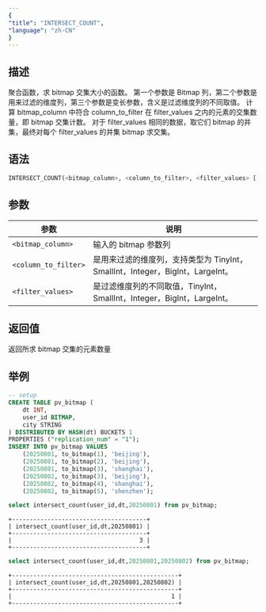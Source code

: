 ```yaml
---
{
"title": "INTERSECT_COUNT",
"language": "zh-CN"
}
---
```


## 描述

聚合函数，求 bitmap 交集大小的函数。
第一个参数是 Bitmap 列，第二个参数是用来过滤的维度列，第三个参数是变长参数，含义是过滤维度列的不同取值。
计算 bitmap_column 中符合 column_to_filter 在 filter_values 之内的元素的交集数量，即 bitmap 交集计数。
对于 filter_values 相同的数据，取它们 bitmap 的并集，最终对每个 filter_values 的并集 bitmap 求交集。

## 语法

```sql
INTERSECT_COUNT(<bitmap_column>, <column_to_filter>, <filter_values> [, ...])
```

## 参数

| 参数 | 说明 |
| -- | -- |
| `<bitmap_column>` | 输入的 bitmap 参数列 |
| `<column_to_filter>` | 是用来过滤的维度列，支持类型为 TinyInt，SmallInt，Integer，BigInt，LargeInt。 |
| `<filter_values>` | 是过滤维度列的不同取值，TinyInt，SmallInt，Integer，BigInt，LargeInt。 |

## 返回值

返回所求 bitmap 交集的元素数量

## 举例

```sql
-- setup
CREATE TABLE pv_bitmap (
	dt INT,
	user_id BITMAP,
	city STRING
) DISTRIBUTED BY HASH(dt) BUCKETS 1
PROPERTIES ("replication_num" = "1");
INSERT INTO pv_bitmap VALUES
	(20250801, to_bitmap(1), 'beijing'),
	(20250801, to_bitmap(2), 'beijing'),
	(20250801, to_bitmap(3), 'shanghai'),
	(20250802, to_bitmap(3), 'beijing'),
	(20250802, to_bitmap(4), 'shanghai'),
	(20250802, to_bitmap(5), 'shenzhen');
```

```sql
select intersect_count(user_id,dt,20250801) from pv_bitmap;
```

```text
+--------------------------------------+
| intersect_count(user_id,dt,20250801) |
+--------------------------------------+
|                                    3 |
+--------------------------------------+
```

```sql
select intersect_count(user_id,dt,20250801,20250802) from pv_bitmap;
```

```text
+-----------------------------------------------+
| intersect_count(user_id,dt,20250801,20250802) |
+-----------------------------------------------+
|                                             1 |
+-----------------------------------------------+
```
